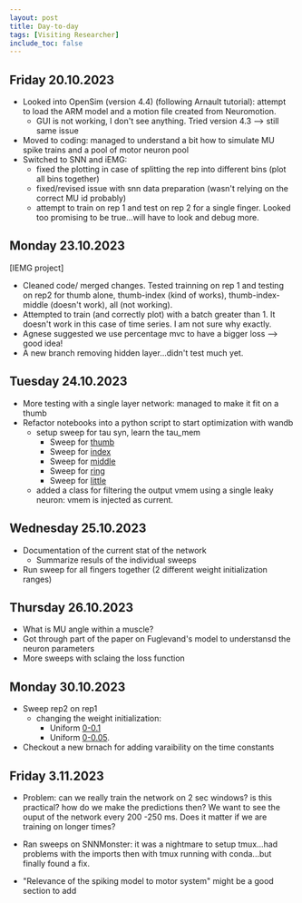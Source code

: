 ```yaml
---
layout: post
title: Day-to-day 
tags: [Visiting Researcher]
include_toc: false
---
```


## Friday 20.10.2023
- Looked into OpenSim (version 4.4) (following Arnault tutorial): attempt to load the ARM model and a motion file created from Neuromotion. 
    - GUI is not working, I don't see anything. Tried version 4.3 --> still same issue
- Moved to coding: managed to understand a bit how to simulate MU spike trains and a pool of motor neuron pool
- Switched to SNN and iEMG:
    - fixed the plotting in case of splitting the rep into different bins (plot all bins together)
    - fixed/revised issue with snn data preparation (wasn't relying on the correct MU id probably)
    - attempt to train on rep 1 and test on rep 2 for a single finger. Looked too promising to be true...will have to look and debug more.



## Monday 23.10.2023
 [IEMG project]
- Cleaned code/ merged changes. Tested trainning on rep 1 and testing on rep2 for thumb alone, thumb-index (kind of works), thumb-index-middle (doesn't work), all (not working).
- Attempted to train (and correctly plot) with a batch greater than 1. It doesn't work in this case of time series. I am not sure why exactly.
- Agnese suggested we use percentage mvc to have a bigger loss --> good idea!
- A new branch removing hidden layer...didn't test much yet.


## Tuesday 24.10.2023
- More testing with a single layer network: managed to make it fit on a thumb
- Refactor notebooks into a python script to start optimization with wandb
    - setup sweep for tau syn, learn the tau_mem
        - Sweep for [thumb](https://wandb.ai/super-snn/iEEG_SNN_Agnese-srcs/sweeps/5zhgszn8/overview)
        - Sweep for [index](https://wandb.ai/super-snn/iEEG_SNN_Agnese-srcs/sweeps/n5yboqwu)
        - Sweep for [middle](https://wandb.ai/super-snn/iEEG_SNN_Agnese-srcs/sweeps/ti2esoop/overview?workspace=user-farahbaracat)
        - Sweep for [ring](https://wandb.ai/super-snn/iEEG_SNN_Agnese-srcs/sweeps/2qx70uwt/overview?workspace=user-farahbaracat)
        - Sweep for [little](https://wandb.ai/super-snn/iEEG_SNN_Agnese-srcs/sweeps/u0n3zfzu/overview?workspace=user-farahbaracat)
    - added a class for filtering the output vmem using a single leaky neuron: vmem is injected as current.


## Wednesday 25.10.2023
- Documentation of the current stat of the network
    - Summarize resuls of the individual sweeps
- Run sweep for all fingers together (2 different weight initialization ranges)


## Thursday 26.10.2023
- What is MU angle within a muscle?
- Got through part of the paper on Fuglevand's model to understansd the neuron parameters
- More sweeps with sclaing the loss function

## Monday 30.10.2023
- Sweep rep2 on rep1
    - changing the weight initialization:
        - Uniform [0-0.1](https://wandb.ai/super-snn/iEMG_SNN_Agnese-srcs/sweeps/si6710sg?workspace=user-farahbaracat)
        - Uniform [0-0.05](https://wandb.ai/super-snn/iEMG_SNN_Agnese-srcs/sweeps/ixhxz536?workspace=user-farahbaracat).
- Checkout a new brnach for adding varaibility on the time constants




## Friday 3.11.2023
- Problem: can we really train the network on 2 sec windows? is this practical? how do we make the predictions then? We want to see the ouput of the network every 200 -250 ms. Does it matter if we are training on longer times?
- Ran sweeps on SNNMonster: it was a nightmare to setup tmux...had problems with the imports then with tmux running with conda...but finally found a fix.

- "Relevance of the spiking model to motor system" might be a good section to add


